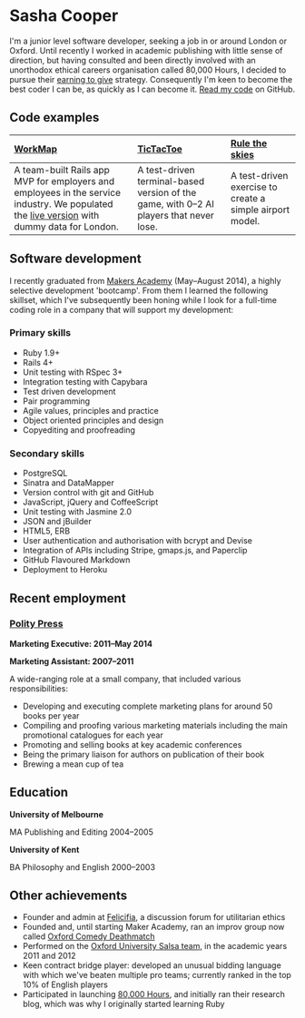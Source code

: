 Sasha Cooper
==

I'm a junior level software developer, seeking a job in or around London or Oxford. Until recently I worked in academic publishing with little sense of direction, but having consulted and been directly involved with an unorthodox ethical careers organisation called 80,000 Hours, I decided to pursue their [earning to give](https://80000hours.org/earning-to-give/) strategy. Consequently I'm keen to become the best coder I can be, as quickly as I can become it. [Read my code](https://github.com/Arepo) on GitHub.

Code examples
--

| [WorkMap](https://github.com/federicomaffei/WorkMap) | [TicTacToe](https://github.com/Arepo/tictactoe) | [Rule the skies](https://github.com/Arepo/rule-the-skies) |
|:--------- |:----------- |:---------------- |
| A team-built Rails app MVP for employers and employees in the service industry. We populated the [live version](http://workmap.herokuapp.com/) with dummy data for London. | A test-driven terminal-based version of the game, with 0–2 AI players that never lose. | A test-driven exercise to create a simple airport model. |

Software development
--

I recently graduated from [Makers Academy](http://www.makersacademy.com/) (May–August 2014), a highly selective development 'bootcamp'. From them I learned the following skillset, which I've subsequently been honing while I look for a full-time coding role in a company that will support my development:

### Primary skills

  - Ruby 1.9+
  - Rails 4+
  - Unit testing with RSpec 3+
  - Integration testing with Capybara
  - Test­ driven development
  - Pair programming
  - Agile values, principles and practice
  - Object­ oriented principles and design
  - Copyediting and proofreading
  
### Secondary skills

  - PostgreSQL
  - Sinatra and DataMapper
  - Version control with git and GitHub
  - JavaScript, jQuery and CoffeeScript
  - Unit testing with Jasmine 2.0
  - JSON and jBuilder
  - HTML5, ERB
  - User authentication and authorisation with bcrypt and Devise
  - Integration of APIs including Stripe, gmaps.js, and Paperclip
  - GitHub Flavoured Markdown
  - Deployment to Heroku

Recent employment
--

### [Polity Press](http://www.politybooks.com/)

**Marketing Executive: 2011–May 2014**

**Marketing Assistant: 2007–2011**

A wide-ranging role at a small company, that included various responsibilities:

 * Developing and executing complete marketing plans for around 50 books per year
 * Compiling and proofing various marketing materials including the main promotional catalogues for each year
 * Promoting and selling books at key academic conferences
 * Being the primary liaison for authors on publication of their book
 * Brewing a mean cup of tea

Education
--

**University of Melbourne**

MA Publishing and Editing
2004–2005

**University of Kent**

BA Philosophy and English
2000–2003 

Other achievements
--

 * Founder and admin at [Felicifia](http://felicifia.org/), a discussion forum for utilitarian ethics
 * Founded and, until starting Maker Academy, ran an improv group now called [Oxford Comedy Deathmatch](http://www.meetup.com/Improv-workshops-with-Oxford-Comedy-Deathmatch/)
 * Performed on the [Oxford University Salsa team](http://www.onsalsa.com/uni-salsa-team/), in the academic years 2011 and 2012
 * Keen contract bridge player: developed an unusual bidding language with which we've beaten multiple pro teams; currently ranked in the top 10% of English players
 * Participated in launching [80,000 Hours](https://80000hours.org/blog/), and initially ran their research blog, which was why I originally started learning Ruby
